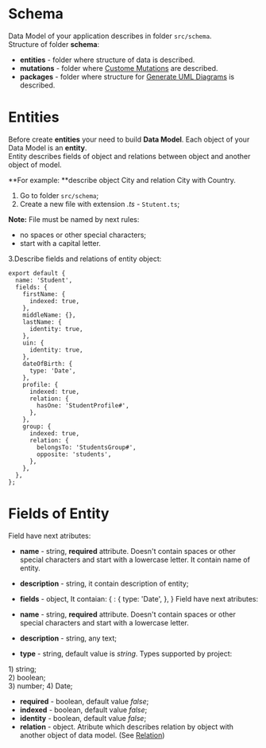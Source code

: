 # Schema

Data Model of your application describes in folder `src/schema`.   
Structure of folder **schema**:

* **entities** - folder where structure of data is described.
* **mutations** - folder where [Custome Mutations](./customer-mutation.md) are described.
* **packages** - folder where structure for [Generate UML Diagrams](./generation-of-uml-diagrams.md) is described.

# Entities

Before create **entities** your need to build **Data Model**. Each object of your Data Model is an **entity**.  
Entity describes fields of object and relations between object and another object of model.

**For example: **describe object City and relation City with Country.

1. Go to folder `src/schema`;
2. Create a new file with  extension _.ts_  - `Stutent.ts`;

**Note:** File must be named by next rules:

* no spaces or other special characters;
* start with a capital letter. 

3.Describe fields and relations of entity object:

    export default {
      name: 'Student',
      fields: {
        firstName: {
          indexed: true,
        },
        middleName: {},
        lastName: {
          identity: true,
        },
        uin: {
          identity: true,
        },
        dateOfBirth: {
          type: 'Date',
        },
        profile: {
          indexed: true,
          relation: {
            hasOne: 'StudentProfile#',
          },
        },
        group: {
          indexed: true,
          relation: {
            belongsTo: 'StudentsGroup#',
            opposite: 'students',
          },
        },
      },
    };
  


# Fields of Entity

Field have next atributes:

* **name** - string, **required** attribute. Doesn't contain spaces or other special characters and start with a lowercase letter.
It contain name of entity.
* **description** - string, it contain description of entity;
* **fields** - object, It contaian:
    {
      <name>: {
        type: 'Date',
      },
    }
Field have next atributes:

* **name** - string, **required** attribute. Doesn't contain spaces or other special characters and start with a lowercase letter.
* **description** - string, any text;
* **type** - string, default value is _string_. Types supported by project:

1\) string;  
2\) boolean;  
3\) number;
4\) Date;

* **required** - boolean, default value _false_;
* **indexed** - boolean, default value _false_;
* **identity** - boolean, default value _false_;
* **relation** - object. Atribute which describes relation by object with another object of data model. \(See [Relation](./relation.md)\)








